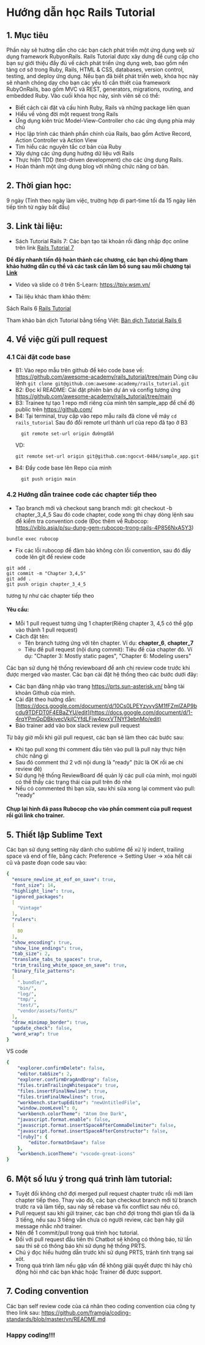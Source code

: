 # Hướng dẫn học Rails Tutorial

## 1. Mục tiêu
Phần này sẽ hướng dẫn cho các bạn cách phát triển một ứng dụng web sử dụng framework RubyonRails. Rails Tutorial được xây dưng để cung cấp cho bạn sự giới thiệu đầy đủ về cách phát triển ứng dụng web, bao gồm nền tảng cơ sở trong Ruby, Rails, HTML & CSS, databases, version control, testing, and deploy ứng dụng. Nếu bạn đã biết phát triển web, khóa học này sẽ nhanh chóng dạy cho bạn các yếu tố cần thiết của framework RubyOnRails, bao gồm MVC và REST, generators, migrations, routing, and embedded Ruby.
Vào cuối khóa học này, sinh viên sẽ có thể:
  - Biết cách cài đặt và cấu hình Ruby, Rails và những package liên quan
  - Hiểu về vòng đời một request trong Rails
  - Ứng dụng kiến ​​trúc Model-View-Controller cho các ứng dụng phía máy chủ
  - Học lập trình các thành phần chính của Rails, bao gồm Active Record, Action Controller và Action View
  - Tìm hiểu các nguyên tắc cơ bản của Ruby
  - Xây dựng các ứng dụng hướng dữ liệu với Rails
  - Thực hiện TDD (test-driven development) cho các ứng dụng Rails.
  - Hoàn thành một ứng dụng blog với những chức năng cơ bản.
## 2. Thời gian học:
9 ngày (Tính theo ngày làm việc, trường hợp đi part-time tối đa 15 ngày liên tiếp tính từ ngày bắt đầu)

## 3. Link tài liệu:
- Sách Tutorial Rails 7: Các bạn tạo tài khoản rồi đăng nhập đọc online trên link [Rails Tutorial 7](https://www.oreilly.com/library/view/ruby-on-rails/9780138050061/?_gl=1*mgpyfg*_ga*OTcxNjQ4NDM1LjE2ODg2MjkzMzI.*_ga_092EL089CH*MTY4ODYyOTMzMS4xLjEuMTY4ODYyOTM3Ny4xNC4wLjA.)

 **Để đẩy nhanh tiến độ hoàn thành các chương, các bạn chủ động tham khảo hướng dẫn cụ thể và các task cần làm bổ sung sau mỗi chương tại [Link](https://docs.google.com/spreadsheets/d/1ME3lk9-kYoQwC-3Exrq9ZkA8F6o0ZJxgGH8PKru7Bug/edit#gid=0)**
- Video và slide có ở trên S-Learn: https://tpiv.wsm.vn/
  
- Tài liệu khác tham khảo thêm: 
  
Sách Rails 6 [Rails Tutorial](https://drive.google.com/drive/folders/1KpDipAHIF4Xpvro-e2_bVnhPyF4F3qdp)

Tham khảo bản dịch Tutorial bằng tiếng Việt: [Bản dịch Tutorial Rails 6](https://docs.google.com/document/d/1cRZAH6hnrTVDEdceAKrG1eynz_EHoFoB/edit?rtpof=true)

## 4. Về việc gửi pull request
### 4.1 Cài đặt code base
- B1: Vào repo mẫu trên github để kéo code base về:
https://github.com/awesome-academy/rails_tutorial/tree/main
Dùng câu lệnh `git clone git@github.com:awesome-academy/rails_tutorial.git`
- B2: Đọc kĩ README: Cài đặt phiên bản dự án và config tương ứng https://github.com/awesome-academy/rails_tutorial/tree/main
- B3: Trainee tự tạo 1 repo mới riêng của mình tên sample_app để chế độ public trên https://github.com/
- B4: Tại terminal, truy cập vào repo mẫu rails đã clone về máy `cd rails_tutorial`
  Sau đó đổi remote url thành url của repo đã tạo ở B3
  ```
    git remote set-url origin đườngdẫn
  ```
  VD:
  ```
  git remote set-url origin git@github.com:ngocvt-0484/sample_app.git
  ```
- B4: Đẩy code base lên Repo của mình
  ```
    git push origin main
  ```
### 4.2 Hướng dẫn trainee code các chapter tiếp theo

- Tạo branch mới và checkout sang branch mới: git checkout -b chapter_3_4_5
Sau đó code chapter, code xong thì chạy dòng lệnh sau để kiểm tra convention code (Đọc thêm về Rubocop: https://viblo.asia/p/su-dung-gem-rubocop-trong-rails-4P856NxA5Y3)

```
bundle exec rubocop
```

- Fix các lỗi rubocop để đảm bảo không còn lỗi convention, sau đó đẩy code lên git để review code

```
git add .
git commit -m "Chapter 3,4,5"
git add .
git push origin chapter_3_4_5
```
tương tự như các chapter tiếp theo

#### Yêu cầu:
- Mỗi 1 pull request tương ứng 1 chapter(Riêng chapter 3, 4,5 có thể gộp vào thành 1 pull request)
- Cách đặt tên:
  + Tên branch tương ứng với tên chapter. Ví dụ: **chapter_6**, **chapter_7**
  + Tiêu đề pull request (nội dung commit): Tiêu đề của chapter đó.
    Ví dụ: "Chapter 3: Mostly static pages", "Chapter 6: Modeling users"

Các bạn sử dụng hệ thống reviewboard để anh chị review code trước khi được merged vào master. Các bạn cài đặt hệ thống theo các bước dưới đây:

- Các bạn đăng nhập vào trang https://prts.sun-asterisk.vn/ bằng tài khoản Github của mình.
- Cài đặt theo hướng dẫn: [https://docs.google.com/document/d/10Cs0LPEYzvvySM1fFZmlZAP9bcdu9TDFDT0F4EBaZYU/edit](https://docs.google.com/document/d/1-4rqYPmGpDBkjvecVkjICYfdLFjw4pvxVTNYf3ebnMo/edit)
- Báo trainer add vào box slack review pull request

Từ bây giờ mỗi khi gửi pull request, các bạn sẽ làm theo các bước sau:
- Khi tạo pull xong thì comment đầu tiên vào pull là pull này thực hiện chức năng gì
- Sau đó comment thứ 2 với nội dung là "ready" (tức là OK rồi ae chi review đê)
- Sử dụng hệ thống ReviewBoard để quản lý các pull của mình, mọi người có thể thấy các trạng thái của pull trên đó nhé
- Nếu có commented thì bạn sửa, sau khi sửa xong lại comment vào pull: "ready"

#### Chụp lại hình đã pass Rubocop cho vào phần comment của pull request rồi gửi link cho trainer.

## 5. Thiết lập Sublime Text
Các bạn sử dụng setting này dành cho sublime để xử lý indent, trailing space và end of file, bằng cách:
Preference -> Setting User -> xóa hết cái cũ và paste đoạn code sau vào:
```yaml
{
  "ensure_newline_at_eof_on_save": true,
  "font_size": 14,
  "highlight_line": true,
  "ignored_packages":
  [
    "Vintage"
  ],
  "rulers":
  [
    80
  ],
  "show_encoding": true,
  "show_line_endings": true,
  "tab_size": 2,
  "translate_tabs_to_spaces": true,
  "trim_trailing_white_space_on_save": true,
  "binary_file_patterns":
  [
    ".bundle/",
    "bin/",
    "log/",
    "tmp/",
    "test/",
    "vendor/assets/fonts/"
  ],
  "draw_minimap_border": true,
  "update_check": false,
  "word_wrap": true
}
```

VS code
```yaml
{
    "explorer.confirmDelete": false,
    "editor.tabSize": 2,
    "explorer.confirmDragAndDrop": false,
    "files.trimTrailingWhitespace": true,
    "files.insertFinalNewline": true,
    "files.trimFinalNewlines": true,
    "workbench.startupEditor": "newUntitledFile",
    "window.zoomLevel": 0,
    "workbench.colorTheme": "Atom One Dark",
    "javascript.format.enable": false,
    "javascript.format.insertSpaceAfterCommaDelimiter": false,
    "javascript.format.insertSpaceAfterConstructor": false,
    "[ruby]": {
        "editor.formatOnSave": false
    },
    "workbench.iconTheme": "vscode-great-icons"
}
```
## 6. Một số lưu ý trong quá trình làm tutorial:
- Tuyệt đối không chờ đợi merged pull request chapter trước rồi mới làm chapter tiếp theo. Thay vào đó, các bạn checkout branch mới từ branch trước ra và làm tiếp, sau này sẽ rebase và fix conflict sau nếu có.
- Pull request sau khi gửi trainer, các bạn chờ đợi trong thời gian tối đa là 3 tiếng, nếu sau 3 tiếng vẫn chưa có người review, các bạn hãy gửi message nhắc nhở trainer.
- Nên để 1 commit/pull trong quá trình học tutorial.
- Đối với pull request đầu tiên thì Chatbot sẽ không có thông báo, từ lần sau thì sẽ có thông báo khi sử dụng hệ thống PRTS.
- Chú ý đọc hiểu hướng dẫn trước khi sử dụng PRTS, tránh tình trạng sai xót.
- Trong quá trình làm nếu gặp vấn đề không giải quyết được thì hãy chủ động hỏi nhờ các bạn khác hoặc Trainer để được support.

## 7. Coding convention
Các bạn self review code của cá nhân theo coding convention của công ty theo link sau:
https://github.com/framgia/coding-standards/blob/master/vn/README.md

### Happy coding!!!
